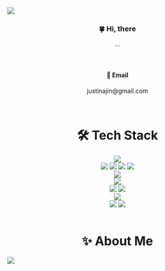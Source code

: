 <img src="https://capsule-render.vercel.app/api?type=waving&color=F1B5B5&fontColor=fdfdfd&height=250&section=header&fontSize=80&fontAlignY=30&descSize=20&text=Welcome!🙂&desc=This%20is%20HEEJIN%20playground.%20&animation=twinkling" />

<h3 align="center"> 🍀 Hi, there </h3>
<div align=center> ...</div>
<br><br>

<h4 align="center"> 📩 Email </h4>
<div align=center> justinajin@gmail.com </div>
<br><br>


<h1 align="center"> 🛠 Tech Stack  </h1>
<div align=center> 
  <img src="https://img.shields.io/badge/java-007396?style=for-the-badge&logo=java&logoColor=white"> 
  <br>
  
  <img src="https://img.shields.io/badge/html5-E34F26?style=for-the-badge&logo=html5&logoColor=white"> 
  <img src="https://img.shields.io/badge/css-1572B6?style=for-the-badge&logo=css3&logoColor=white"> 
  <img src="https://img.shields.io/badge/javascript-F7DF1E?style=for-the-badge&logo=javascript&logoColor=black"> 
  <img src="https://img.shields.io/badge/jquery-0769AD?style=for-the-badge&logo=jquery&logoColor=white">
  <br>
  
  <img src="https://img.shields.io/badge/oracle-F80000?style=for-the-badge&logo=oracle&logoColor=white"> 
  <br>
  
  <img src="https://img.shields.io/badge/react-61DAFB?style=for-the-badge&logo=react&logoColor=black"> 
  <br>
  
  <img src="https://img.shields.io/badge/spring-6DB33F?style=for-the-badge&logo=spring&logoColor=white"> 
  <img src="https://img.shields.io/badge/bootstrap-7952B3?style=for-the-badge&logo=bootstrap&logoColor=white">
  <br>

  <img src="https://img.shields.io/badge/apache tomcat-F8DC75?style=for-the-badge&logo=apachetomcat&logoColor=white">
  <br>
  
  <img src="https://img.shields.io/badge/github-181717?style=for-the-badge&logo=github&logoColor=white">
  <img src="https://img.shields.io/badge/git-F05032?style=for-the-badge&logo=git&logoColor=white">
  <br>
</div>

<br>
<h1 align="center"> ✨ About Me </h1>




<img src="https://capsule-render.vercel.app/api?type=waving&color=F1B5B5&height=150&section=footer" />
